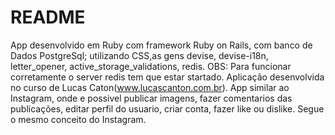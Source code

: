 # README
App desenvolvido em Ruby com framework Ruby on Rails, com banco de Dados PostgreSql; utilizando CSS,as gens devise, devise-i18n, letter_opener,  active_storage_validations, redis. OBS: Para funcionar corretamente o server redis tem que estar startado.
Aplicação desenvolvida no curso de Lucas Caton(www.lucascanton.com.br).
App similar ao Instagram, onde e possivel publicar imagens, fazer comentarios das publicações, editar perfil do usuario, criar conta, fazer like ou dislike. Segue o mesmo conceito do Instagram.
